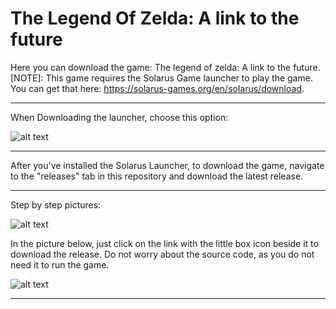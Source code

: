 # The Legend Of Zelda: A link to the future
Here you can download the game: The legend of zelda: A link to the future. [NOTE]: This game requires the Solarus Game launcher to play the game. You can get that here: https://solarus-games.org/en/solarus/download.

---------------------------------------
When Downloading the launcher, choose this option:

![alt text](https://raw.githubusercontent.com/Consumedgrub3/The-Legend-Of-Zelda-a-link-to-the-future/Files-For-repository/unknown.png)

----------------------------------------
After you've installed the Solarus Launcher, to download the game, navigate to the "releases" tab in this repository and download the latest release.

----------------------------------------
Step by step pictures:

![alt text](https://raw.githubusercontent.com/Consumedgrub3/The-Legend-Of-Zelda-a-link-to-the-future/Files-For-repository/unknown1.png)

In the picture below, just click on the link with the little box icon beside it to download the release. Do not worry about the source code, as you do not need it to run the game.

![alt text](https://raw.githubusercontent.com/Consumedgrub3/The-Legend-Of-Zelda-a-link-to-the-future/Files-For-repository/unknown2.png)

---------------------------------------
